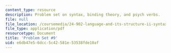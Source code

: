 ```yaml
---
content_type: resource
description: Problem set on syntax, binding theory, and psych verbs.
file: null
file_location: /coursemedia/24-902-language-and-its-structure-ii-syntax-fall-2003/e6db47e56dcc5c42581e53538fde10af_ps_9.pdf
file_type: application/pdf
resourcetype: Document
title: 'Problem Set #9'
uid: e6db47e5-6dcc-5c42-581e-53538fde10af
---
```

